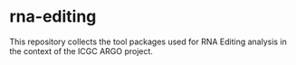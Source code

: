 # rna-editing

This repository collects the tool packages used for RNA Editing analysis in the context of the ICGC ARGO project. 

